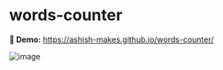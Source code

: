 # words-counter

**🚀 Demo:** https://ashish-makes.github.io/words-counter/

![image](https://user-images.githubusercontent.com/106135144/183569123-7b733a6e-a83d-4c9f-a0e8-c26eb1325127.png)
